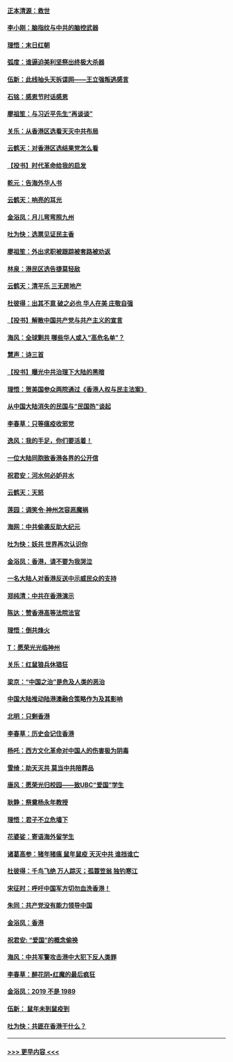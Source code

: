 #### [正本清源：救世](../pages/nsc993/n11689134.md?t=11300344) 
#### [李小刚：脑指纹与中共的脑控武器](../pages/nsc993/n11688900.md?t=11300344) 
#### [理悟：末日红朝](../pages/nsc993/n11688829.md?t=11300344) 
#### [弧度：谁逼迫美利坚祭出终极大杀器](../pages/nsc993/n11688735.md?t=11300344) 
#### [伍新：此线抽头天拆谍网——王立强叛逃感言](../pages/nsc993/n11687981.md?t=11300344) 
#### [石铭：感恩节时话感恩](../pages/nsc993/n11687568.md?t=11300344) 
#### [廖祖笙：与习近平先生“再谈谈”](../pages/nsc993/n11687005.md?t=11300344) 
#### [关乐：从香港区选看天灭中共布局](../pages/nsc993/n11686647.md?t=11300344) 
#### [云鹤天：对香港区选结果党怎么看](../pages/nsc993/n11686216.md?t=11300344) 
#### [【投书】时代革命给我的启发](../pages/nsc993/n11684287.md?t=11300344) 
#### [乾元：告海外华人书](../pages/nsc993/n11684044.md?t=11300344) 
#### [云鹤天：响亮的耳光](../pages/nsc993/n11684254.md?t=11300344) 
#### [金浴凤：月儿弯弯照九州](../pages/nsc993/n11684231.md?t=11300344) 
#### [吐为快：选票见证民主香](../pages/nsc993/n11684206.md?t=11300344) 
#### [廖祖笙：外出求职被跟踪被套路被劝返](../pages/nsc993/n11683874.md?t=11300344) 
#### [林泉：港民区选告捷莫轻敌](../pages/nsc993/n11683930.md?t=11300344) 
#### [云鹤天：清平乐 三无房地产](../pages/nsc993/n11681521.md?t=11300344) 
#### [杜彼得：出其不意 破之必也 华人在美 庄敬自强](../pages/nsc993/n11679554.md?t=11300344) 
#### [【投书】解散中国共产党与共产主义的宣言](../pages/nsc993/n11679177.md?t=11300344) 
#### [海风：全球剿共 哪些华人或入“高危名单”？](../pages/nsc993/n11678617.md?t=11300344) 
#### [慧声：诗三首](../pages/nsc993/n11678848.md?t=11300344) 
#### [【投书】曝光中共治理下大陆的黑暗](../pages/nsc993/n11678674.md?t=11300344) 
#### [理悟：贺美国参众两院通过《香港人权与民主法案》](../pages/nsc993/n11678104.md?t=11300344) 
#### [从中国大陆消失的民国与“民国热”谈起](../pages/nsc993/n11678075.md?t=11300344) 
#### [李春草：只等瘟疫收邪党](../pages/nsc993/n11677308.md?t=11300344) 
#### [逸风：我的手足，你们要活着！](../pages/nsc993/n11676352.md?t=11300344) 
#### [一位大陆同胞致香港各界的公开信](../pages/nsc993/n11675761.md?t=11300344) 
#### [祝君安：河水何必妒井水](../pages/nsc993/n11675746.md?t=11300344) 
#### [云鹤天：天怒](../pages/nsc993/n11675718.md?t=11300344) 
#### [莲园：调笑令‧神州怎容恶魔祸](../pages/nsc993/n11675648.md?t=11300344) 
#### [海网：中共偷袭反助大纪元](../pages/nsc993/n11673515.md?t=11300344) 
#### [吐为快：妖共 世界再次认识你](../pages/nsc993/n11673506.md?t=11300344) 
#### [金浴凤：香港，请不要为我哭泣](../pages/nsc993/n11673248.md?t=11300344) 
#### [一名大陆人对香港反送中示威民众的支持](../pages/nsc993/n11672615.md?t=11300344) 
#### [郑纯清：中共在香港演示](../pages/nsc993/n11670539.md?t=11300344) 
#### [陈达：赞香港高等法院法官](../pages/nsc993/n11669542.md?t=11300344) 
#### [理悟：倒共烽火](../pages/nsc993/n11668844.md?t=11300344) 
#### [T：愿荣光光临神州](../pages/nsc993/n11668421.md?t=11300344) 
#### [关乐：红鼠狼兵休猖狂](../pages/nsc993/n11668378.md?t=11300344) 
#### [梁京：“中国之治”是危及人类的恶治](../pages/nsc993/n11668328.md?t=11300344) 
#### [中国大陆推动陆港澳融合策略作为及其影响](../pages/nsc993/n11668157.md?t=11300344) 
#### [北明：只剩香港](../pages/nsc993/n11668002.md?t=11300344) 
#### [李春草：历史会记住香港](../pages/nsc993/n11667927.md?t=11300344) 
#### [杨吒：西方文化革命对中国人的伤害极为阴毒](../pages/nsc993/n11664521.md?t=11300344) 
#### [雪绮：助天灭共 莫当中共陪葬品](../pages/nsc993/n11662650.md?t=11300344) 
#### [唐风：愿荣光归校园——致UBC“爱国”学生](../pages/nsc993/n11662194.md?t=11300344) 
#### [耿静：祭奠杨永年教授](../pages/nsc993/n11662514.md?t=11300344) 
#### [理悟：君子不立危墙下](../pages/nsc993/n11662172.md?t=11300344) 
#### [花婆娑：寄语海外留学生](../pages/nsc993/n11662121.md?t=11300344) 
#### [诸葛高参：猪年猪瘟 鼠年鼠疫 天灭中共 谁挡谁亡](../pages/nsc993/n11661980.md?t=11300344) 
#### [杜彼得：千鸟飞绝 万人踪灭；孤蓑笠翁 独钓寒江](../pages/nsc993/n11661170.md?t=11300344) 
#### [宋征时：呼吁中国军方切勿血洗香港！](../pages/nsc993/n11415318.md?t=11300344) 
#### [朱同：共产党没有能力领导中国](../pages/nsc993/n11660421.md?t=11300344) 
#### [金浴凤：香港](../pages/nsc993/n11660419.md?t=11300344) 
#### [祝君安: “爱国”的概念偷换](../pages/nsc993/n11659706.md?t=11300344) 
#### [海风：中共军警攻击港中大犯下反人类罪](../pages/nsc993/n11659632.md?t=11300344) 
#### [李春草：醉花阴•红魔的最后疯狂](../pages/nsc993/n11659287.md?t=11300344) 
#### [金浴凤：2019 不是 1989](../pages/nsc993/n11657663.md?t=11300344) 
#### [伍新： 鼠年未到鼠疫到](../pages/nsc993/n11655098.md?t=11300344) 
#### [吐为快：共匪在香港干什么？](../pages/nsc993/n11654891.md?t=11300344) 

----
#### [ >>> 更早内容 <<< ](../indexes/nsc993-earlier.md)
